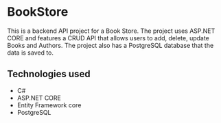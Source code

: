 # BookStore

This is a backend API project for a Book Store.
The project uses ASP.NET CORE and features a CRUD API that allows users to add, delete, update Books and Authors.
The project also has a PostgreSQL database that the data is saved to.

## Technologies used

- C#
- ASP.NET CORE
- Entity Framework core
- PostgreSQL

